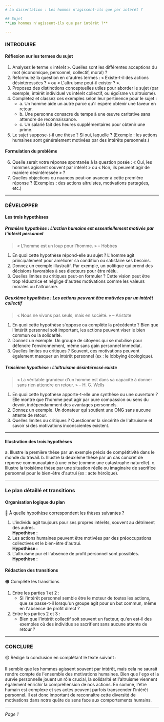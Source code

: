 ```yaml
---
# La dissertation : Les hommes n'agissent-ils que par intérêt ?

## Sujet
**Les hommes n'agissent-ils que par intérêt ?**

---
```


### INTRODUIRE

#### Réflexion sur les termes du sujet

1. Analysez le terme « intérêt ». Quelles sont les différentes acceptions du mot (économique, personnel, collectif, moral) ?
2. Reformulez la question en d'autres termes : « Existe-t-il des actions désintéressées ? » ou « L'altruisme peut-il exister ? ».
3. Proposez des distinctions conceptuelles utiles pour aborder le sujet (par exemple, intérêt individuel vs intérêt collectif, ou égoïsme vs altruisme).
4. Complétez et classez ces exemples selon leur pertinence pour le sujet :
   - a. Un homme aide un autre parce qu'il espère obtenir une faveur en retour.
   - b. Une personne consacre du temps à une œuvre caritative sans attendre de reconnaissance.
   - c. Un salarié fait des heures supplémentaires pour obtenir une prime.
5. Le sujet suppose-t-il une thèse ? Si oui, laquelle ? (Exemple : les actions humaines sont généralement motivées par des intérêts personnels.)

#### Formulation du problème

6. Quelle serait votre réponse spontanée à la question posée : « Oui, les hommes agissent souvent par intérêt » ou « Non, ils peuvent agir de manière désintéressée » ?
7. Quelles objections ou nuances peut-on avancer à cette première réponse ? (Exemples : des actions altruistes, motivations partagées, etc.)

---

### DÉVELOPPER

#### Les trois hypothèses

##### Première hypothèse : L'action humaine est essentiellement motivée par l'intérêt personnel

> « L’homme est un loup pour l’homme. » – Hobbes

1. En quoi cette hypothèse répond-elle au sujet ? L'homme agit principalement pour améliorer sa condition ou satisfaire ses besoins.
2. Donnez un exemple illustratif. Par exemple, un politique qui prend des décisions favorables à ses électeurs pour être réélu.
3. Quelles limites ou critiques peut-on formuler ? Cette vision peut être trop réductrice et néglige d'autres motivations comme les valeurs morales ou l'altruisme.

##### Deuxième hypothèse : Les actions peuvent être motivées par un intérêt collectif

> « Nous ne vivons pas seuls, mais en société. » – Aristote

1. En quoi cette hypothèse s'oppose ou complète la précédente ? Bien que l'intérêt personnel soit important, les actions peuvent viser le bien commun ou la solidarité.
2. Donnez un exemple. Un groupe de citoyens qui se mobilise pour défendre l'environnement, même sans gain personnel immédiat.
3. Quelles limites ou critiques ? Souvent, ces motivations peuvent également masquer un intérêt personnel (ex : le lobbying écologique).

##### Troisième hypothèse : L'altruisme désintéressé existe

> « La véritable grandeur d'un homme est dans sa capacité à donner sans rien attendre en retour. » – H. G. Wells

1. En quoi cette hypothèse apporte-t-elle une synthèse ou une ouverture ? Elle montre que l'homme peut agir par pure compassion ou sens du devoir, indépendamment des avantages personnels.
2. Donnez un exemple. Un donateur qui soutient une ONG sans aucune attente de retour.
3. Quelles limites ou critiques ? Questionner la sincérité de l'altruisme et savoir si des motivations inconscientes existent.

---

#### Illustration des trois hypothèses

a. Illustre la première thèse par un exemple précis de compétitivité dans le monde du travail.
b. Illustre la deuxième thèse par un cas concret de réponse communautaire à une crise (comme une catastrophe naturelle).
c. Illustre la troisième thèse par une situation réelle ou imaginaire de sacrifice personnel pour le bien-être d'autrui (ex : acte héroïque).

---

### Le plan détaillé et transitions

#### Organisation logique du plan

🔴 À quelle hypothèse correspondent les thèses suivantes ?

1. L'individu agit toujours pour ses propres intérêts, souvent au détriment des autres.  
   **Hypothèse :**
2. Les actions humaines peuvent être motivées par des préoccupations collectives et le bien-être d'autrui.  
   **Hypothèse :**
3. L'altruisme pur et l'absence de profit personnel sont possibles.  
   **Hypothèse :**

#### Rédaction des transitions

🟠 Complète les transitions.

1. Entre les parties 1 et 2 :  
   - Si l'intérêt personnel semble être le moteur de toutes les actions, que se passe-t-il lorsqu'un groupe agit pour un but commun, même en l'absence de profit direct ?
2. Entre les parties 2 et 3 :  
   - Bien que l'intérêt collectif soit souvent un facteur, qu'en est-il des exemples où des individus se sacrifient sans aucune attente de retour ?

---

### CONCLURE

🟡 Rédige la conclusion en complétant le texte suivant :

Il semble que les hommes agissent souvent par intérêt, mais cela ne saurait rendre compte de l'ensemble des motivations humaines. Bien que l'ego et la survie personnelle jouent un rôle crucial, la solidarité et l'altruisme viennent également enrichir la compréhension de nos actions. En somme, l'être humain est complexe et ses actes peuvent parfois transcender l'intérêt personnel. Il est donc important de reconnaître cette diversité de motivations dans notre quête de sens face aux comportements humains.

--- 

*Page 1*